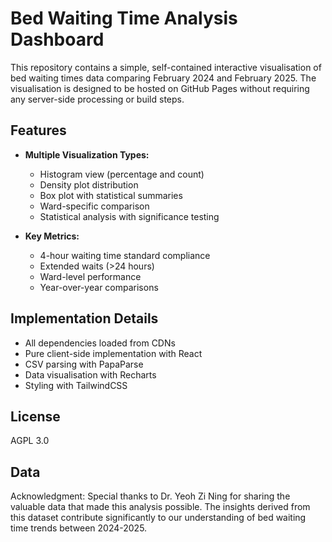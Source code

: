 # Bed Waiting Time Analysis Dashboard

This repository contains a simple, self-contained interactive visualisation of bed waiting times data comparing February 2024 and February 2025. The visualisation is designed to be hosted on GitHub Pages without requiring any server-side processing or build steps.

## Features

- **Multiple Visualization Types:**
  - Histogram view (percentage and count)
  - Density plot distribution
  - Box plot with statistical summaries
  - Ward-specific comparison
  - Statistical analysis with significance testing

- **Key Metrics:**
  - 4-hour waiting time standard compliance
  - Extended waits (>24 hours)
  - Ward-level performance
  - Year-over-year comparisons

## Implementation Details

- All dependencies loaded from CDNs
- Pure client-side implementation with React
- CSV parsing with PapaParse
- Data visualisation with Recharts
- Styling with TailwindCSS

## License

AGPL 3.0

## Data

Acknowledgment: Special thanks to Dr. Yeoh Zi Ning for sharing the valuable data that made this analysis possible. The insights derived from this dataset contribute significantly to our understanding of bed waiting time trends between 2024-2025.
